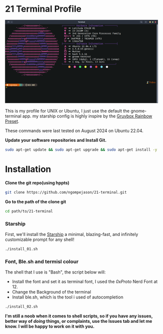 # 21 Terminal Profile

![terminal](./terminal.png)

This is my profile for UNIX or Ubuntu, I just use the default the gnome-terminal app. my starship config is highly inspire by the [Gruvbox Rainbow Preset](https://starship.rs/presets/gruvbox-rainbow).

These commands were last tested on August 2024 on Ubuntu 22.04.

**Update your software repositories and Install Git.**

```bash
sudo apt-get update && sudo apt-get upgrade && sudo apt-get install -y git
```

# Installation

**Clone the git repo(using hppts)**

```bash
git clone https://github.com/ngompejason/21-terminal.git
```

**Go to the path of the clone git**

```bash
cd path/to/21-terminal
```

### Starship

First, we'll install the [Starship](https://starship.rs/) a minimal, blazing-fast, and infinitely customizable prompt for any shell!

```bash
./install_01.sh
```

### Font, Ble.sh and termisl colour

The shell that I use is "Bash", the script below will:
- Install the font and set it as terminal font, I used the _0xProto_ Nerd Font at 12.
- Change the Background of the terminal
- Install ble.sh, which is the tool i used of autocompletion

```bash
./install_02.sh
```
**I'm still a noob when it comes to shell scripts, so if you have any issues, better way of _doing_ things, or complaints, use the Issues tab and let me know. I will be happy to work on it with you.**

